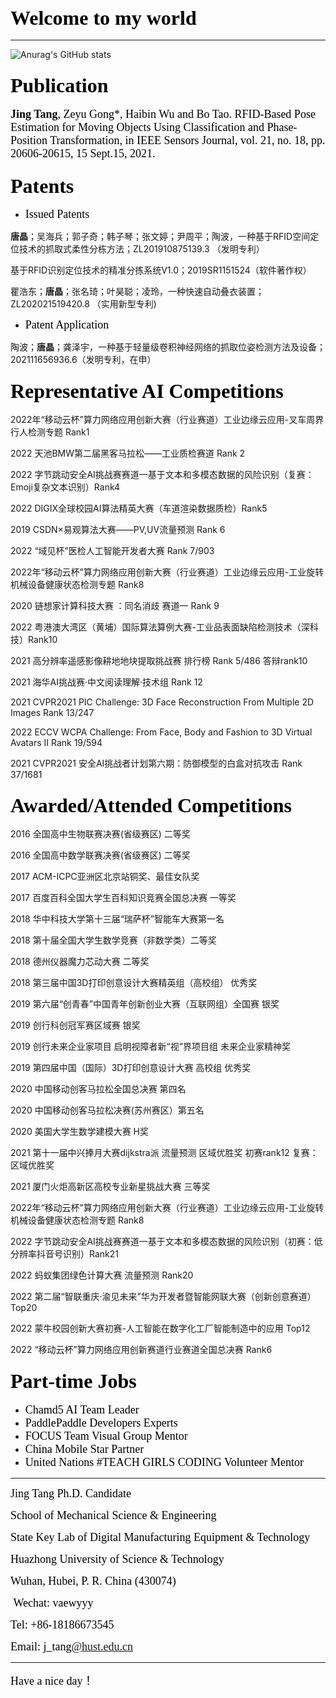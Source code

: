 ### <font face="Cambria Math" color=black size=6>Welcome to my world 👋</font>

---

![Anurag's GitHub stats](https://github-readme-stats.vercel.app/api?username=vaew&show_icons=true&theme=chartreuse-dark)

### <font face="Cambria Math" color=black size=6>Publication</font>

<font face="Cambria Math" color=black size=4>**Jing Tang**, Zeyu Gong*, Haibin Wu and Bo Tao. RFID-Based Pose Estimation for Moving Objects Using Classification and Phase-Position Transformation, in IEEE Sensors Journal, vol. 21, no. 18, pp. 20606-20615, 15 Sept.15, 2021.</font>

### <font face="Cambria Math" color=black size=6>Patents</font>

* <font face="Cambria Math" color=black size=4>Issued Patents</font>

**唐晶**；吴海兵；郭子奇；韩子琴；张文婷；尹周平；陶波，一种基于RFID空间定位技术的抓取式柔性分栋方法；ZL201910875139.3 （发明专利）

基于RFID识别定位技术的精准分拣系统V1.0；2019SR1151524（软件著作权）

瞿浩东；**唐晶**；张名琦；叶昊聪；凌玲，一种快速自动叠衣装置；ZL202021519420.8 （实用新型专利)

* <font face="Cambria Math" color=black size=4>Patent Application</font>

陶波；**唐晶**；龚泽宇，一种基于轻量级卷积神经网络的抓取位姿检测方法及设备；202111656936.6（发明专利，在申）

### <font face="Cambria Math" color=black size=6>Representative AI Competitions</font>

2022年“移动云杯”算力网络应用创新大赛（行业赛道）工业边缘云应用-叉车周界行人检测专题 Rank1 

2022 天池BMW第二届黑客马拉松——工业质检赛道 Rank 2

<!--2022“天马杯”全国高校科技创新大赛--3D数字人驱动赛道 Rank2-->

<!--2022 CCF-BDCI 基于TPU平台实现人群密度估计 Rank3-->

2022 字节跳动安全AI挑战赛赛道一基于文本和多模态数据的风险识别（复赛：Emoji复杂文本识别）Rank4

2022 DIGIX全球校园AI算法精英大赛（车道渲染数据质检）Rank5

<!--2022 粤港澳大湾区（黄埔）国际算法算例大赛-路侧3D感知算法（百度&清华大学智能产业研究院）Rank5-->

2019 CSDN×易观算法大赛——PV,UV流量预测 Rank 6

2022  “域见杯”医检人工智能开发者大赛 Rank 7/903

2022年“移动云杯”算力网络应用创新大赛（行业赛道）工业边缘云应用-工业旋转机械设备健康状态检测专题 Rank8

2020 链想家计算科技大赛 ：同名消歧 赛道一 Rank 9

2022 粤港澳大湾区（黄埔）国际算法算例大赛-工业品表面缺陷检测技术（深科技）Rank10

2021 高分辨率遥感影像耕地地块提取挑战赛 排行榜 Rank 5/486 答辩rank10

2021 海华AI挑战赛·中文阅读理解·技术组 Rank 12

2021 CVPR2021 PIC Challenge: 3D Face Reconstruction From Multiple 2D Images Rank 13/247

2022 ECCV  WCPA Challenge: From Face, Body and Fashion to 3D Virtual Avatars Ⅱ Rank 19/594

2021 CVPR2021 安全AI挑战者计划第六期：防御模型的白盒对抗攻击 Rank 37/1681

### <font face="Cambria Math" color=black size=6>Awarded/Attended Competitions</font>

2016 全国高中生物联赛决赛(省级赛区) 二等奖

2016 全国高中数学联赛决赛(省级赛区) 二等奖

2017 ACM-ICPC亚洲区北京站铜奖、最佳女队奖

2017 百度百科全国大学生百科知识竞赛全国总决赛 一等奖

2018 华中科技大学第十三届“瑞萨杯”智能车大赛第一名

2018 第十届全国大学生数学竞赛（非数学类）二等奖

2018 德州仪器魔力芯动大赛  二等奖

2018 第三届中国3D打印创意设计大赛精英组（高校组） 优秀奖

2019 第六届“创青春”中国青年创新创业大赛（互联网组）全国赛 银奖

2019 创行科创冠军赛区域赛 银奖

2019 创行未来企业家项目 启明视障者新“视”界项目组 未来企业家精神奖

2019 第四届中国（国际）3D打印创意设计大赛 高校组 优秀奖

2020 中国移动创客马拉松全国总决赛 第四名

2020 中国移动创客马拉松决赛(苏州赛区）第五名

2020 美国大学生数学建模大赛 H奖

2021 第十一届中兴捧月大赛dijkstra派 流量预测 区域优胜奖 初赛rank12 复赛：区域优胜奖

2021 厦门火炬高新区高校专业新星挑战大赛 三等奖

2022年“移动云杯”算力网络应用创新大赛（行业赛道）工业边缘云应用-工业旋转机械设备健康状态检测专题 Rank8

2022 字节跳动安全AI挑战赛赛道一基于文本和多模态数据的风险识别（初赛：低分辨率抖音号识别）Rank21

2022  蚂蚁集团绿色计算大赛 流量预测 Rank20

2022 第二届“智联重庆·渝见未来”华为开发者暨智能网联大赛（创新创意赛道）Top20

2022 蒙牛校园创新大赛初赛-人工智能在数字化工厂智能制造中的应用 Top12

2022 “移动云杯”算力网络应用创新赛道行业赛道全国总决赛 Rank6

### <font face="Cambria Math" color=black size=6>Part-time Jobs</font>

* <font face="Cambria Math" color=black size=4>Chamd5 AI Team Leader</font>
* <font face="Cambria Math" color=black size=4>PaddlePaddle Developers Experts</font>
* <font face="Cambria Math" color=black size=4>FOCUS Team Visual Group Mentor</font>
* <font face="Cambria Math" color=black size=4>China Mobile Star Partner</font>
* <font face="Cambria Math" color=black size=4>United Nations #TEACH GIRLS CODING  Volunteer Mentor</font>

---

<font face="Cambria Math" color=black size=4>Jing Tang Ph.D. Candidate</font>

<font face="Cambria Math" color=black size=4>School of Mechanical Science & Engineering</font>

<font face="Cambria Math" color=black size=4>State Key Lab of Digital Manufacturing Equipment & Technology</font>

<font face="Cambria Math" color=black size=4>Huazhong University of Science & Technology</font>

<font face="Cambria Math" color=black size=4>Wuhan, Hubei, P. R. China (430074)</font>

<font face="Cambria Math" color=black size=4> Wechat: vaewyyy</font>

<font face="Cambria Math" color=black size=4>Tel: +86-18186673545</font>

<font face="Cambria Math" color=black size=4>Email: j_tang[@hust.edu.cn](mailto:j_tang@hust.edu.cn)</font>

---

<font face="Cambria Math" color=black size=4>Have a nice day！</font>


